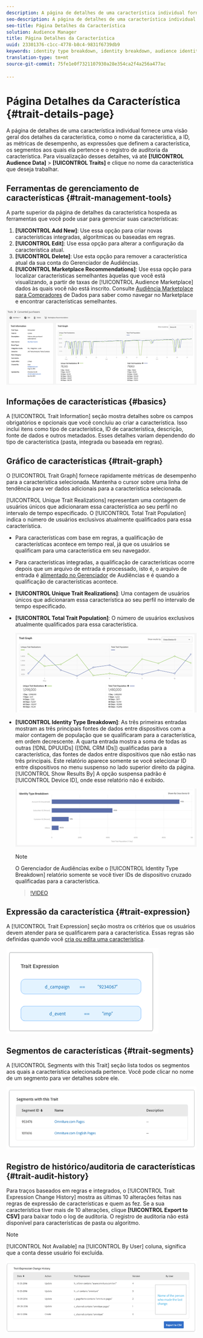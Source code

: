 ```yaml
---
description: A página de detalhes de uma característica individual fornece uma visão geral das informações, como o nome da característica, a ID, as métricas de desempenho, as expressões que definem a característica, os segmentos aos quais ela pertence e o registro de auditoria de características. Para visualizar esses detalhes, vá até Dados de Audiência > Características e clique no nome da característica que deseja trabalhar.
seo-description: A página de detalhes de uma característica individual fornece uma visão geral das informações, como o nome da característica, a ID, as métricas de desempenho, as expressões que definem a característica, os segmentos aos quais ela pertence e o registro de auditoria de características. Para visualizar esses detalhes, vá até Dados de Audiência > Características e clique no nome da característica que deseja trabalhar.
seo-title: Página Detalhes da Característica
solution: Audience Manager
title: Página Detalhes da Característica
uuid: 23301376-c1cc-4778-b8c4-9831f6739db9
keywords: identity type breakdown, identity breakdown, audience identity reporting
translation-type: tm+mt
source-git-commit: 75fe1e0f7321107930a28e354ca2f4a256a477ac

---
```



# Página Detalhes da Característica {#trait-details-page}

A página de detalhes de uma característica individual fornece uma visão geral dos detalhes da característica, como o nome da característica, a ID, as métricas de desempenho, as expressões que definem a característica, os segmentos aos quais ela pertence e o registro de auditoria da característica. Para visualização desses detalhes, vá até **[!UICONTROL Audience Data]** > **[!UICONTROL Traits]** e clique no nome da característica que deseja trabalhar.

## Ferramentas de gerenciamento de características {#trait-management-tools}

A parte superior da página de detalhes da característica hospeda as ferramentas que você pode usar para gerenciar suas características:

1. **[!UICONTROL Add New]**: Use essa opção para criar novas características integradas, algorítmicas ou baseadas em regras.
2. **[!UICONTROL Edit]**: Use essa opção para alterar a configuração da característica atual.
3. **[!UICONTROL Delete]**: Use esta opção para remover a característica atual da sua conta do Gerenciador de Audiências.
4. **[!UICONTROL Marketplace Recommendations]**: Use essa opção para localizar características semelhantes àquelas que você está visualizando, a partir de taxas de [!UICONTROL Audience Marketplace] dados às quais você não está inscrito. Consulte [Audiência Marketplace para Compradores](../audience-marketplace/marketplace-data-buyers/marketplace-data-buyers.md) de Dados para saber como navegar no Marketplace e encontrar características semelhantes.

![informações de características básicas](assets/basic-trait-information.png)

## Informações de características {#basics}

A [!UICONTROL Trait Information] seção mostra detalhes sobre os campos obrigatórios e opcionais que você concluiu ao criar a característica. Isso inclui itens como tipo de característica, ID de característica, descrição, fonte de dados e outros metadados. Esses detalhes variam dependendo do tipo de característica (pasta, integrada ou baseada em regras).

## Gráfico de características {#trait-graph}

O [!UICONTROL Trait Graph] fornece rapidamente métricas de desempenho para a característica selecionada. Mantenha o cursor sobre uma linha de tendência para ver dados adicionais para a característica selecionada.

[!UICONTROL Unique Trait Realizations] representam uma contagem de usuários únicos que adicionaram essa característica ao seu perfil no intervalo de tempo especificado. O [!UICONTROL Total Trait Population] indica o número de usuários exclusivos atualmente qualificados para essa característica.

* Para características com base em regras, a qualificação de características acontece em tempo real, já que os usuários se qualificam para uma característica em seu navegador.
* Para características integradas, a qualificação de características ocorre depois que um arquivo de entrada é processado, isto é, o arquivo de entrada é [alimentado no Gerenciador](../../faq/faq-inbound-data-ingestion.md) de Audiências e é quando a qualificação de características acontece.
* **[!UICONTROL Unique Trait Realizations]**: Uma contagem de usuários únicos que adicionaram essa característica ao seu perfil no intervalo de tempo especificado.
* **[!UICONTROL Total Trait Population]**: O número de usuários exclusivos atualmente qualificados para essa característica.

   ![traço gráfico](assets/trait-summary.png)

* **[!UICONTROL Identity Type Breakdown]**: As três primeiras entradas mostram as três principais fontes de dados entre dispositivos com a maior contagem de população que se qualificaram para a característica, em ordem decrescente. A quarta entrada mostra a soma de todas as outras [!DNL DPUUIDs] ([!DNL CRM IDs]) qualificadas para a característica, das fontes de dados entre dispositivos que não estão nas três principais. Este relatório aparece somente se você selecionar ID entre dispositivos no menu suspenso no lado superior direito da página. [!UICONTROL Show Results By] A opção suspensa padrão é [!UICONTROL Device ID], onde esse relatório não é exibido.

   ![traço gráfico](assets/trait-identity.png)

   >[!NOTE]
   >
   >O Gerenciador de Audiências exibe o [!UICONTROL Identity Type Breakdown] relatório somente se você tiver IDs de dispositivo cruzado qualificadas para a característica.

   >[!VIDEO](https://video.tv.adobe.com/v/27977/)

## Expressão da característica {#trait-expression}

A [!UICONTROL Trait Expression] seção mostra os critérios que os usuários devem atender para se qualificarem para a característica. Essas regras são definidas quando você [cria ou edita uma característica](../../features/traits/about-trait-builder.md).

![](assets/traitExpression.png)

## Segmentos de características {#trait-segments}

A [!UICONTROL Segments with this Trait] seção lista todos os segmentos aos quais a característica selecionada pertence. Você pode clicar no nome de um segmento para ver detalhes sobre ele.

![](assets/traitSegments.png)

## Registro de histórico/auditoria de características {#trait-audit-history}

Para traços baseados em regras e integrados, o [!UICONTROL Trait Expression Change History] mostra as últimas 10 alterações feitas nas regras de expressão de características e quem as fez. Se a sua característica tiver mais de 10 alterações, clique **[!UICONTROL Export to CSV]** para baixar todo o log de auditoria. O registro de auditoria não está disponível para características de pasta ou algoritmo.

>[!NOTE]
>
>[!UICONTROL Not Available] na [!UICONTROL By User] coluna, significa que a conta desse usuário foi excluída.

![](assets/traitHistory.png)